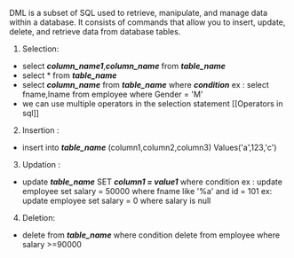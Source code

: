 DML is a subset of SQL used to retrieve, manipulate, and manage data within a database. It consists of commands that allow you to insert, update, delete, and retrieve data from database tables.

1. Selection:

-  select ***column_name1***,***column_name*** from ***table_name***
-  select * from ***table_name***
-  select ***column_name*** from ***table_name*** where ***condition***
	ex : select fname,lname from employee where Gender = 'M'
- we can use multiple operators in the selection statement [[Operators in sql]]

2. Insertion : 

- insert into ***table_name*** (column1,column2,column3) Values('a',123,'c')

3. Updation :
- update ***table_name*** SET ***column1 = value1*** where condition
	ex : update employee set salary = 50000 where fname like '%a' and id = 101
	ex: update employee set salary = 0 where salary is null

4. Deletion:
- delete from ***table_name*** where condition
	delete from employee where salary >=90000